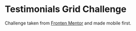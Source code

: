 # Testimonials Grid Challenge

Challenge taken from [Fronten Mentor](https://www.frontendmentor.io/) and made mobile first.
